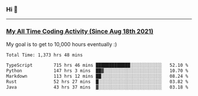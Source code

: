 ### Hi 🙂

---

### <a href="https://wakatime.com/@Eroxl">My All Time Coding Activity (Since Aug 18th 2021)</a>
My goal is to get to 10,000 hours eventually :)
<!--START_SECTION:waka-->

```txt
Total Time: 1,373 hrs 48 mins

TypeScript        715 hrs 46 mins █████████████░░░░░░░░░░░░   52.10 %
Python            147 hrs 3 mins  ██▓░░░░░░░░░░░░░░░░░░░░░░   10.70 %
Markdown          113 hrs 12 mins ██░░░░░░░░░░░░░░░░░░░░░░░   08.24 %
Rust              52 hrs 27 mins  █░░░░░░░░░░░░░░░░░░░░░░░░   03.82 %
Java              43 hrs 37 mins  ▓░░░░░░░░░░░░░░░░░░░░░░░░   03.18 %
```

<!--END_SECTION:waka-->

